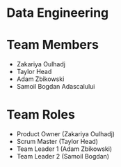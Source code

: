 # Data Engineering

# Team Members
* Zakariya Oulhadj
* Taylor Head
* Adam Zbikowski
* Samoil Bogdan Adascalului

# Team Roles
* Product Owner (Zakariya Oulhadj)
* Scrum Master (Taylor Head)
* Team Leader 1 (Adam Zbikowski)
* Team Leader 2 (Samoil Bogdan)